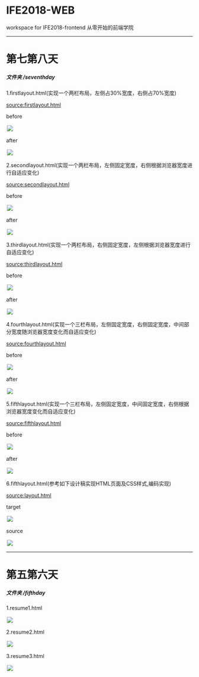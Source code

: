 # IFE2018-WEB
workspace for IFE2018-frontend
从零开始的前端学院  




*** 
# 第七第八天  

##### 文件夹 /seventhday  

<a href="seventhday"></a>  

1.firstlayout.html(实现一个两栏布局，左侧占30%宽度，右侧占70%宽度)  

<a href="https://github.com/azcvcza/IFE2018-WEB/blob/master/seventhday/firstlayout.html">source:firstlayout.html</a>  

before


<img src="https://github.com/azcvcza/IFE2018-WEB/blob/master/img/7_firstlayout1.png"  hspace="2" vspace="2"> 

after 

<img src="https://github.com/azcvcza/IFE2018-WEB/blob/master/img/7_firstlayout2.png"  hspace="2" vspace="2">  


2.secondlayout.html(实现一个两栏布局，左侧固定宽度，右侧根据浏览器宽度进行自适应变化)  

<a href="https://github.com/azcvcza/IFE2018-WEB/blob/master/seventhday/secondlayout.html">source:secondlayout.html</a>  

before


<img src="https://github.com/azcvcza/IFE2018-WEB/blob/master/img/7_secondlayout1.png"  hspace="2" vspace="2"> 

after 

<img src="https://github.com/azcvcza/IFE2018-WEB/blob/master/img/7_secondlayout2.png"  hspace="2" vspace="2">  


3.thirdlayout.html(实现一个两栏布局，右侧固定宽度，左侧根据浏览器宽度进行自适应变化)  

<a href="https://github.com/azcvcza/IFE2018-WEB/blob/master/seventhday/thirdlayout.html">source:thirdlayout.html</a>  


before


<img src="https://github.com/azcvcza/IFE2018-WEB/blob/master/img/7_thirdlayout1.png"  hspace="2" vspace="2"> 

after 

<img src="https://github.com/azcvcza/IFE2018-WEB/blob/master/img/7_thirdlayout2.png"  hspace="2" vspace="2">  

4.fourthlayout.html(实现一个三栏布局，左侧固定宽度，右侧固定宽度，中间部分宽度随浏览器宽度变化而自适应变化)  

<a href="https://github.com/azcvcza/IFE2018-WEB/blob/master/seventhday/fourthlayout.html">source:fourthlayout.html</a>  


before


<img src="https://github.com/azcvcza/IFE2018-WEB/blob/master/img/7_fourthlayout1.png"  hspace="2" vspace="2"> 

after 

<img src="https://github.com/azcvcza/IFE2018-WEB/blob/master/img/7_fourthlayout2.png"  hspace="2" vspace="2">  


5.fifthlayout.html(实现一个三栏布局，左侧固定宽度，中间固定宽度，右侧根据浏览器宽度变化而自适应变化)  

<a href="https://github.com/azcvcza/IFE2018-WEB/blob/master/seventhday/fifthlayout.html">source:fifthlayout.html</a>  


before


<img src="https://github.com/azcvcza/IFE2018-WEB/blob/master/img/7_fifthlayout1.png"  hspace="2" vspace="2"> 

after 

<img src="https://github.com/azcvcza/IFE2018-WEB/blob/master/img/7_fifthlayout2.png"  hspace="2" vspace="2">  


6.fifthlayout.html(参考如下设计稿实现HTML页面及CSS样式,编码实现)  

<a href="https://github.com/azcvcza/IFE2018-WEB/blob/master/seventhday/layout.html">source:layout.html</a>  


target


<img src="https://github.com/azcvcza/IFE2018-WEB/blob/master/seventhday/ife%E4%BB%BB%E5%8A%A1%E5%9B%BE.png"  hspace="2" vspace="2"> 

source 

<img src="https://github.com/azcvcza/IFE2018-WEB/blob/master/img/7_layout.png"  hspace="2" vspace="2">  




*** 
# 第五第六天
<a href="fifthday"></a>
##### 文件夹 /fifthday  

1.resume1.html  

<img src="https://github.com/azcvcza/IFE2018-WEB/blob/master/img/resume1.png"  hspace="2" vspace="2">

2.resume2.html  

<img src="https://github.com/azcvcza/IFE2018-WEB/blob/master/img/resume2.png"  hspace="2" vspace="2">  

3.resume3.html  

<img src="https://github.com/azcvcza/IFE2018-WEB/blob/master/img/resume3.png"  hspace="2" vspace="2">

